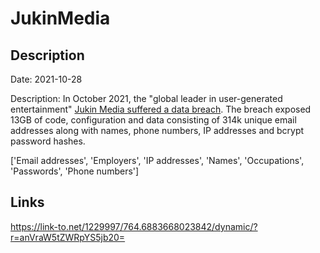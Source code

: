 # JukinMedia

## Description

Date: 2021-10-28

Description:
In October 2021, the &quot;global leader in user-generated entertainment&quot; <a href="https://www.databreaches.net/jukin-media-hacked-and-data-dumped-while-company-claims-a-password-reset-is-required-due-to-a-security-upgrade/" target="_blank" rel="noopener">Jukin Media suffered a data breach</a>. The breach exposed 13GB of code, configuration and data consisting of 314k unique email addresses along with names, phone numbers, IP addresses and bcrypt password hashes.


['Email addresses', 'Employers', 'IP addresses', 'Names', 'Occupations', 'Passwords', 'Phone numbers']

## Links

https://link-to.net/1229997/764.6883668023842/dynamic/?r=anVraW5tZWRpYS5jb20=